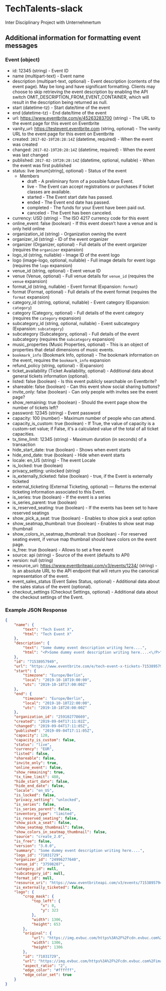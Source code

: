 # TechTalents-slack
Inter Disciplinary Project with Unternehmertum

## Additional information for formatting event messages
### Event (object)
+ id: 12345 (string) - Event ID
+ name (multipart-text) - Event name
+ description (multipart-text, optional) - Event description (contents of the event page). May be long and have significant formatting. Clients may choose to skip retrieving the event description by enabling the API switch OMIT_DESCRIPTION_FROM_EVENT_CONTAINER, which will result in the description being returned as null.
+ start (datetime-tz) - Start date/time of the event
+ end (datetime-tz) - End date/time of the event
+ url: https://www.eventbrite.com/e/45263283700 (string) - The URL to the event page for this event on Eventbrite
+ vanity_url: https://testevent.eventbrite.com (string, optional) - The vanity URL to the event page for this event on Eventbrite
+ created: `2017-02-19T20:28:14Z` (datetime, required) - When the event was created
+ changed: `2017-02-19T20:28:14Z` (datetime, required) - When the event was last changed
+ published: `2017-02-19T20:28:14Z` (datetime, optional, nullable) - When the event was first published
+ status: live (enum[string], optional) - Status of the event
    + Members
        + draft - A preliminary form of a possible future Event.
        + live - The Event can accept registrations or purchases if ticket classes are available.
        + started - The Event start date has passed.
        + ended - The Event end date has passed.
        + completed - The funds for your Event have been paid out.
        + canceled - The Event has been canceled.
+ currency: USD (string) - The ISO 4217 currency code for this event
+ online_event: false (boolean) - If this event doesn’t have a venue and is only held online
+ organization_id (string) - Organization owning the event
+ organizer_id (string) - ID of the event organizer
+ organizer (Organizer, optional) - Full details of the event organizer (requires the `organizer` expansion)
+ logo_id (string, nullable) - Image ID of the event logo
+ logo (image-logo, optional, nullable) - Full image details for event logo (requires the `logo` expansion)
+ venue_id (string, optional) - Event venue ID
+ venue (Venue, optional) - Full venue details for `venue_id` (requires the `venue` expansion)
+ format_id (string, nullable) - Event format (Expansion: `format`)
+ format (Format, optional) - Full details of the event format (requires the `format` expansion)
+ category_id (string, optional, nullable) - Event category (Expansion: `category`)
+ category (Category, optional) - Full details of the event category (requires the `category` expansion)
+ subcategory_id (string, optional, nullable) - Event subcategory (Expansion: `subcategory`)
+ subcategory (Subcategory, optional) - Full details of the event subcategory (requires the `subcategory` expansion)
+ music_properties (Music Properties, optional) - This is an object of properties that detail dimensions of music events.
+ `bookmark_info` (Bookmark Info, optional) - The bookmark information on the event, requires the `bookmark_info` expansion
+ refund_policy (string, optional) - (Expansion)
+ ticket_availability (Ticket Availability, optional) - Additional data about general tickets information (optional).
+ listed: false (boolean) - Is this event publicly searchable on Eventbrite?
+ shareable: false (boolean) - Can this event show social sharing buttons?
+ invite_only: false (boolean) - Can only people with invites see the event page?
+ show_remaining: true (boolean) - Should the event page show the number of tickets left?
+ password: 12345 (string) - Event password
+ capacity: 100 (number) - Maximum number of people who can attend.
+ capacity_is_custom: true (boolean) - If True, the value of capacity is a custom-set value; if False, it's a calculated value of the total of all ticket capacities.
+ tx_time_limit: 12345 (string) - Maximum duration (in seconds) of a transaction
+ hide_start_date: true (boolean) - Shows when event starts
+ hide_end_date: true (boolean) - Hide when event starts
+ locale: en_US (string) - The event Locale
+ is_locked: true (boolean)
+ privacy_setting: unlocked (string)
+ is_externally_ticketed: false (boolean) - true, if the Event is externally ticketed
+ external_ticketing (External Ticketing, optional) — Returns the external ticketing information associated to this Event.
+ is_series: true (boolean) - If the event is a series
+ is_series_parent: true (boolean)
+ is_reserved_seating: true (boolean) - If the events has been set to have reserved seatings
+ show_pick_a_seat: true (boolean) - Enables to show pick a seat option
+ show_seatmap_thumbnail: true (boolean) - Enables to show seat map thumbnail
+ show_colors_in_seatmap_thumbnail: true (boolean) - For reserved seating event, if venue map thumbnail should have colors on the event page.
+ is_free: true (boolean) - Allows to set a free event
+ source: api (string) - Source of the event (defaults to API)
+ version: null (string)
+ resource_uri: https://www.eventbriteapi.com/v3/events/1234/ (string) - Is an absolute URL to the API endpoint that will return you the canonical representation of the event.
+ event_sales_status (Event Sales Status, optional) - Additional data about the sales status of the event (optional).
+ checkout_settings (Checkout Settings, optional) - Additional data about the checkout settings of the Event.

### Example JSON Response

```json
{
    "name": {
        "text": "Tech Event X", 
        "html": "Tech Event X"
    }, 
    "description": {
        "text": "Some dummy event description writing here....", 
        "html": "<P>Some dummy event description writing here....<\/P>"
    }, 
    "id": "71538957949", 
    "url": "https://www.eventbrite.com/e/tech-event-x-tickets-71538957949", 
    "start": {
        "timezone": "Europe/Berlin", 
        "local": "2019-10-18T19:00:00", 
        "utc": "2019-10-18T17:00:00Z"
    }, 
    "end": {
        "timezone": "Europe/Berlin", 
        "local": "2019-10-18T22:00:00", 
        "utc": "2019-10-18T20:00:00Z"
    }, 
    "organization_id": "259102778669", 
    "created": "2019-09-04T17:11:02Z", 
    "changed": "2019-09-04T17:11:05Z", 
    "published": "2019-09-04T17:11:05Z", 
    "capacity": 120, 
    "capacity_is_custom": false, 
    "status": "live", 
    "currency": "EUR", 
    "listed": false, 
    "shareable": false, 
    "invite_only": true, 
    "online_event": false, 
    "show_remaining": true, 
    "tx_time_limit": 480, 
    "hide_start_date": false, 
    "hide_end_date": false, 
    "locale": "en_US", 
    "is_locked": false, 
    "privacy_setting": "unlocked", 
    "is_series": false, 
    "is_series_parent": false, 
    "inventory_type": "limited", 
    "is_reserved_seating": false, 
    "show_pick_a_seat": false, 
    "show_seatmap_thumbnail": false, 
    "show_colors_in_seatmap_thumbnail": false, 
    "source": "create_2.0", 
    "is_free": false, 
    "version": "3.0.0", 
    "summary": "Some dummy event description writing here....", 
    "logo_id": "71031729", 
    "organizer_id": "24996277640", 
    "venue_id": "37598207", 
    "category_id": null, 
    "subcategory_id": null, 
    "format_id": null, 
    "resource_uri": "https://www.eventbriteapi.com/v3/events/71538957949/", 
    "is_externally_ticketed": false, 
    "logo": {
        "crop_mask": {
            "top_left": {
                "x": 0, 
                "y": 323
            }, 
            "width": 1306, 
            "height": 653
        }, 
        "original": {
            "url": "https://img.evbuc.com/https%3A%2F%2Fcdn.evbuc.com%2Fimages%2F71031729%2F259102778669%2F1%2Foriginal.20190904-170609?auto=compress&s=aa6cc81b5beb41fec6ef8192fe594906", 
            "width": 1306, 
            "height": 1306
        }, 
        "id": "71031729", 
        "url": "https://img.evbuc.com/https%3A%2F%2Fcdn.evbuc.com%2Fimages%2F71031729%2F259102778669%2F1%2Foriginal.20190904-170609?h=200&w=450&auto=compress&rect=0%2C323%2C1306%2C653&s=24298e94db36f550d8f4d530ad902731", 
        "aspect_ratio": "2", 
        "edge_color": "#ffffff", 
        "edge_color_set": true
    }
}
```
